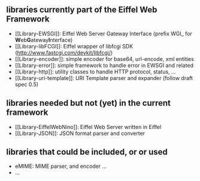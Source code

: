 ## libraries currently part of the Eiffel Web Framework ##
* [[Library-EWSGI]]: Eiffel Web Server Gateway Interface  (prefix WGI_  for **W**eb**G**ateway**I**nterface)
* [[Library-libFCGI]]: Eiffel wrapper of libfcgi SDK (http://www.fastcgi.com/devkit/libfcgi/)
* [[Library-encoder]]: simple encoder for base64, url-encode, xml entities
* [[Library-error]]: simple framework to handle error in EWSGI and related
* [[Library-http]]: utility classes to handle HTTP protocol, status, ...
* [[Library-uri-template]]: URI Template parser and expander (follow draft spec 0.5)

## libraries needed but not (yet) in the current framework ##
* [[Library-EiffelWebNino]]: Eiffel Web Server written in Eiffel
* [[Library-JSON]]: JSON format parser and converter

## libraries that could be included, or or used ##
* eMIME: MIME parser, and encoder ...
* ... 
